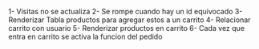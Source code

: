 1- Visitas no se actualiza 
2- Se rompe cuando hay un id equivocado
3- Renderizar Tabla productos para agregar estos a un carrito
4- Relacionar carrito con usuario
5- Renderizar productos en carrito
6- Cada vez que entra en carrito se activa la funcion del pedido